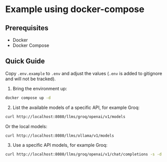 # Example using docker-compose

## Prerequisites

- Docker
- Docker Compose

## Quick Guide

Copy `.env.example` to `.env` and adjust the values (`.env` is added to gitignore and will not be tracked).

1. Bring the environment up:

```bash
docker compose up -d
```

2. List the available models of a specific API, for example Groq:

```bash
curl http://localhost:8080/llms/groq/openai/v1/models
```

Or the local models:

```bash
curl http://localhost:8080/llms/ollama/v1/models
```

3. Use a specific API models, for example Groq:

```bash
curl http://localhost:8080/llms/groq/openai/v1/chat/completions -s -d '{"model": "llama-3.3-70b-versatile","messages": [{"role": "user","content": "Explain the importance of fast language models"}], "stream": true}'
```
